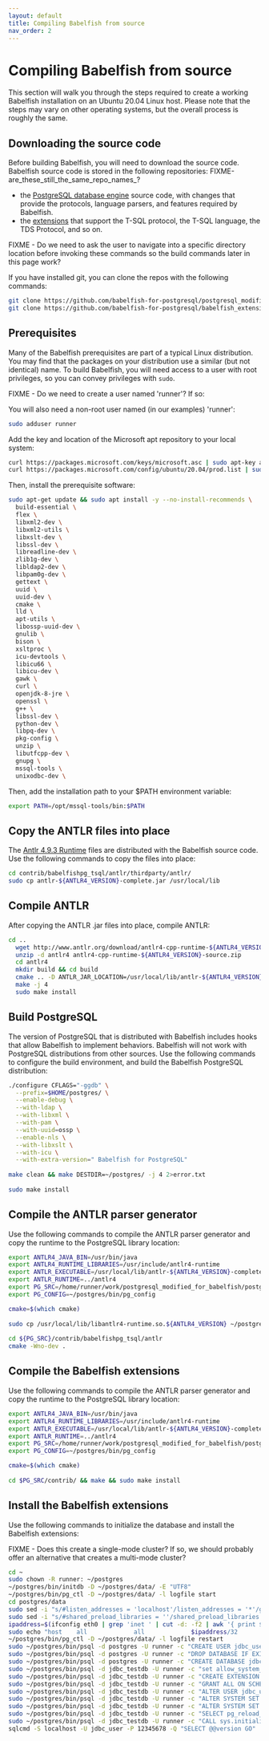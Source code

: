 ```yaml
---
layout: default
title: Compiling Babelfish from source
nav_order: 2
---
```


# Compiling Babelfish from source

This section will walk you through the steps required to create a working Babelfish installation on an Ubuntu 20.04 Linux host. Please note that the steps may vary on other operating systems, but the overall process is roughly the same. 


## Downloading the source code

Before building Babelfish, you will need to download the source code.  Babelfish source code is stored in the following repositories: FIXME-are_these_still_the_same_repo_names_?

- the [PostgreSQL database engine](https://github.com/babelfish-for-postgresql/postgresql_modified_for_babelfish) source code, with changes that provide the protocols, language parsers, and features required by Babelfish. 
- the [extensions](https://github.com/babelfish-for-postgresql/babelfish_extensions) that support the T-SQL protocol, the T-SQL language, the TDS Protocol, and so on.

FIXME - Do we need to ask the user to navigate into a specific directory location before invoking these commands so the build commands later in this page work?

If you have installed git, you can clone the repos with the following commands:

``` sh
git clone https://github.com/babelfish-for-postgresql/postgresql_modified_for_babelfish.git
git clone https://github.com/babelfish-for-postgresql/babelfish_extensions.git
```

## Prerequisites

Many of the Babelfish prerequisites are part of a typical Linux distribution.  You may find that the packages on your distribution use a similar (but not identical) name.  To build Babelfish, you will need access to a user with root privileges, so you can convey privileges with `sudo`. 

FIXME - Do we need to create a user named 'runner'? If so:

You will also need a non-root user named (in our examples) 'runner':

``` sh
sudo adduser runner
```

Add the key and location of the Microsoft apt repository to your local system:

``` sh
curl https://packages.microsoft.com/keys/microsoft.asc | sudo apt-key add - &&  \
curl https://packages.microsoft.com/config/ubuntu/20.04/prod.list | sudo tee /etc/apt/sources.list.d/msprod.list
```

Then, install the prerequisite software:

``` sh
sudo apt-get update && sudo apt install -y --no-install-recommends \
  build-essential \
  flex \
  libxml2-dev \
  libxml2-utils \
  libxslt-dev \
  libssl-dev \
  libreadline-dev \
  zlib1g-dev \
  libldap2-dev \
  libpam0g-dev \
  gettext \
  uuid \
  uuid-dev \
  cmake \
  lld \
  apt-utils \
  libossp-uuid-dev \
  gnulib \
  bison \
  xsltproc \
  icu-devtools \
  libicu66 \
  libicu-dev \
  gawk \
  curl \
  openjdk-8-jre \
  openssl \
  g++ \
  libssl-dev \
  python-dev \
  libpq-dev \
  pkg-config \
  unzip \
  libutfcpp-dev \
  gnupg \
  mssql-tools \
  unixodbc-dev \
```

Then, add the installation path to your $PATH environment variable:

```sh
export PATH=/opt/mssql-tools/bin:$PATH
```


## Copy the ANTLR files into place

The [Antlr 4.9.3 Runtime](https://www.antlr.org/) files are distributed with the Babelfish source code.  Use the following commands to copy the files into place:

```sh
cd contrib/babelfishpg_tsql/antlr/thirdparty/antlr/
sudo cp antlr-${ANTLR4_VERSION}-complete.jar /usr/local/lib
```


## Compile ANTLR

After copying the ANTLR .jar files into place, compile ANTLR: 

```sh
cd ..
  wget http://www.antlr.org/download/antlr4-cpp-runtime-${ANTLR4_VERSION}-source.zip
  unzip -d antlr4 antlr4-cpp-runtime-${ANTLR4_VERSION}-source.zip 
  cd antlr4
  mkdir build && cd build 
  cmake .. -D ANTLR_JAR_LOCATION=/usr/local/lib/antlr-${ANTLR4_VERSION}-complete.jar -DCMAKE_INSTALL_PREFIX=/usr/local -DWITH_DEMO=True
  make -j 4
  sudo make install
```


## Build PostgreSQL

The version of PostgreSQL that is distributed with Babelfish includes hooks that allow Babelfish to implement behaviors.  Babelfish will not work with PostgreSQL distributions from other sources.  Use the following commands to configure the build environment, and build the Babelfish PostgreSQL distribution: 

```sh
./configure CFLAGS="-ggdb" \
  --prefix=$HOME/postgres/ \
  --enable-debug \
  --with-ldap \
  --with-libxml \
  --with-pam \
  --with-uuid=ossp \
  --enable-nls \
  --with-libxslt \
  --with-icu \
  --with-extra-version=" Babelfish for PostgreSQL"
          
make clean && make DESTDIR=~/postgres/ -j 4 2>error.txt
          
sudo make install
```


## Compile the ANTLR parser generator 

Use the following commands to compile the ANTLR parser generator and copy the runtime to the PostgreSQL library location:

``` sh
export ANTLR4_JAVA_BIN=/usr/bin/java
export ANTLR4_RUNTIME_LIBRARIES=/usr/include/antlr4-runtime
export ANTLR_EXECUTABLE=/usr/local/lib/antlr-${ANTLR4_VERSION}-complete.jar
export ANTLR_RUNTIME=../antlr4
export PG_SRC=/home/runner/work/postgresql_modified_for_babelfish/postgresql_modified_for_babelfish/
export PG_CONFIG=~/postgres/bin/pg_config

cmake=$(which cmake)
          
sudo cp /usr/local/lib/libantlr4-runtime.so.${ANTLR4_VERSION} ~/postgres/lib
           
cd ${PG_SRC}/contrib/babelfishpg_tsql/antlr 
cmake -Wno-dev .
``` 


## Compile the Babelfish extensions

Use the following commands to compile the ANTLR parser generator and copy the runtime to the PostgreSQL library location:

``` sh
export ANTLR4_JAVA_BIN=/usr/bin/java
export ANTLR4_RUNTIME_LIBRARIES=/usr/include/antlr4-runtime
export ANTLR_EXECUTABLE=/usr/local/lib/antlr-${ANTLR4_VERSION}-complete.jar
export ANTLR_RUNTIME=../antlr4
export PG_SRC=/home/runner/work/postgresql_modified_for_babelfish/postgresql_modified_for_babelfish/
export PG_CONFIG=~/postgres/bin/pg_config

cmake=$(which cmake)
          
cd $PG_SRC/contrib/ && make && sudo make install 
``` 


## Install the Babelfish extensions

Use the following commands to initialize the database and install the Babelfish extensions:

FIXME - Does this create a single-mode cluster?  If so, we should probably offer an alternative that creates a multi-mode cluster?

``` sh
cd ~
sudo chown -R runner: ~/postgres
~/postgres/bin/initdb -D ~/postgres/data/ -E "UTF8"
~/postgres/bin/pg_ctl -D ~/postgres/data/ -l logfile start
cd postgres/data
sudo sed -i "s/#listen_addresses = 'localhost'/listen_addresses = '*'/g" postgresql.conf
sudo sed -i "s/#shared_preload_libraries = ''/shared_preload_libraries = 'babelfishpg_tds'/g" postgresql.conf
ipaddress=$(ifconfig eth0 | grep 'inet ' | cut -d: -f2 | awk '{ print $2}')
sudo echo "host    all             all             $ipaddress/32            trust" >> pg_hba.conf
~/postgres/bin/pg_ctl -D ~/postgres/data/ -l logfile restart
sudo ~/postgres/bin/psql -d postgres -U runner -c "CREATE USER jdbc_user WITH SUPERUSER CREATEDB CREATEROLE PASSWORD '12345678' INHERIT;"
sudo ~/postgres/bin/psql -d postgres -U runner -c "DROP DATABASE IF EXISTS jdbc_testdb;"
sudo ~/postgres/bin/psql -d postgres -U runner -c "CREATE DATABASE jdbc_testdb OWNER jdbc_user;"
sudo ~/postgres/bin/psql -d jdbc_testdb -U runner -c "set allow_system_table_mods = on;"
sudo ~/postgres/bin/psql -d jdbc_testdb -U runner -c "CREATE EXTENSION IF NOT EXISTS "babelfishpg_tds" CASCADE;"
sudo ~/postgres/bin/psql -d jdbc_testdb -U runner -c "GRANT ALL ON SCHEMA sys to jdbc_user;"
sudo ~/postgres/bin/psql -d jdbc_testdb -U runner -c "ALTER USER jdbc_user CREATEDB;"
sudo ~/postgres/bin/psql -d jdbc_testdb -U runner -c "ALTER SYSTEM SET babelfishpg_tsql.database_name = 'jdbc_testdb';"
sudo ~/postgres/bin/psql -d jdbc_testdb -U runner -c "ALTER SYSTEM SET babelfishpg_tds.set_db_session_property = true;"
sudo ~/postgres/bin/psql -d jdbc_testdb -U runner -c "SELECT pg_reload_conf();"
sudo ~/postgres/bin/psql -d jdbc_testdb -U runner -c "CALL sys.initialize_babelfish('jdbc_user');"
sqlcmd -S localhost -U jdbc_user -P 12345678 -Q "SELECT @@version GO"
```


